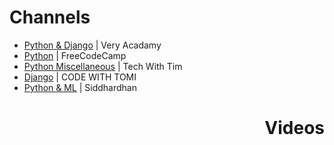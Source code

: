 <h1 align=left>Channels</h1>

- [Python & Django](https://www.youtube.com/c/veryacademy) | Very Acadamy
- [Python](https://www.youtube.com/c/Freecodecamp/search?query=python) | FreeCodeCamp
- [Python Miscellaneous](https://www.youtube.com/c/TechWithTim/featured) | Tech With Tim
- [Django](https://www.youtube.com/c/CodeWithTomi) | CODE WITH TOMI
- [Python & ML](https://youtube.com/playlist?list=PLfFghEzKVmjsxY5ciwh27IyxuFymb798X) | Siddhardhan

<h1 align=right>Videos</h1>

